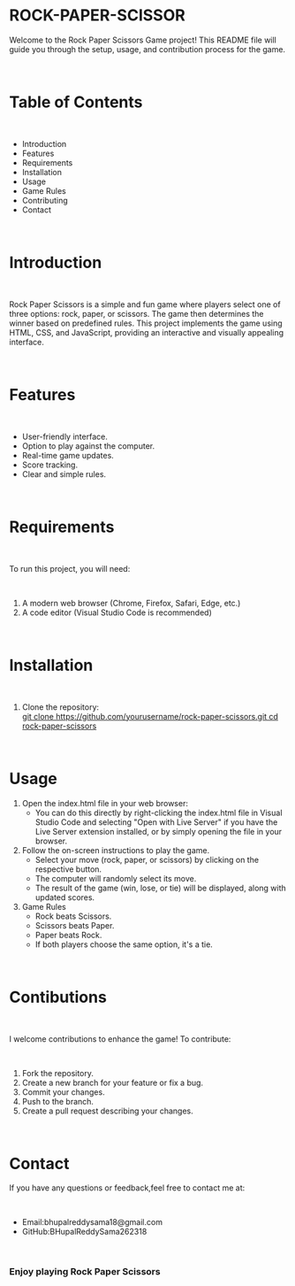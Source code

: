 # ROCK-PAPER-SCISSOR
<p>Welcome to the Rock Paper Scissors Game project! This README file will guide you through the setup, usage, and contribution process for the game.</p><br>
<h1>Table of Contents</h1><br>
<ul>
<li>Introduction</li>
<li>Features</li>
<li>Requirements</li>
<li>Installation</li>
<li>Usage</li>
<li>Game Rules</li>
<li>Contributing</li>
<li>Contact</li>
</ul>
<br>
<h1>Introduction</h1><br>
<p>Rock Paper Scissors is a simple and fun game where players select one of three options: rock, paper, or scissors. The game then determines the winner based on predefined rules. This project implements the game using HTML, CSS, and JavaScript, providing an interactive and visually appealing interface.</p><br>
<h1>Features</h1><br>
<ul>
<li>User-friendly interface.</li>
<li>Option to play against the computer.</li>
<li>Real-time game updates.</li>
<li>Score tracking.</li>
<li>Clear and simple rules.</li></ul><br>


<h1>Requirements</h1><br>
<p>To run this project, you will need:<p><br>
<ol>
<li>A modern web browser (Chrome, Firefox, Safari, Edge, etc.)</li>
<li>A code editor (Visual Studio Code is recommended)</li>
</ol><br>


<h1>Installation</h1><br>
<ol>
<li>Clone the repository:<br>
<a href="">git clone https://github.com/yourusername/rock-paper-scissors.git
cd rock-paper-scissors</a></li>
</ol>
<br>


<h1>Usage</h1>
<ol>
<li>Open the index.html file in your web browser:
<ul>
<li>You can do this directly by right-clicking the index.html file in Visual Studio Code and selecting "Open with Live Server" if you have the Live Server extension installed, or by simply opening the file in your browser.</li></ul></li>

<li>Follow the on-screen instructions to play the game.
<ul>
<li>Select your move (rock, paper, or scissors) by clicking on the respective button.</li>
<li>The computer will randomly select its move.</li>
<li>The result of the game (win, lose, or tie) will be displayed, along with updated scores.</li>
</ul>

<li>Game Rules
<ul>
<li>Rock beats Scissors.</li>
<li>Scissors beats Paper.</li>
<li>Paper beats Rock.</li>
<li>If both players choose the same option, it's a tie.</li>
</ul>
</li>
</ol><br>


<h1>Contibutions</h1><br>
<p>I welcome contributions to enhance the game! To contribute:</p><br>
<ol>
<li>Fork the repository.</li>
<li>Create a new branch for your feature or fix a bug.</li>
<li>Commit your changes.</li>
<li>Push to the branch.</li>
<li>Create a pull request describing your changes.</li>
</ol>
<br>
<h1>Contact</h1>
<p>If you have any questions or feedback,feel free to contact me at:</p><br>
<ul>
<li>Email:bhupalreddysama18@gmail.com</li>
<li>GitHub:BHupalReddySama262318</li>
</ul>
<br>
<h3>Enjoy playing Rock Paper Scissors</h3>
